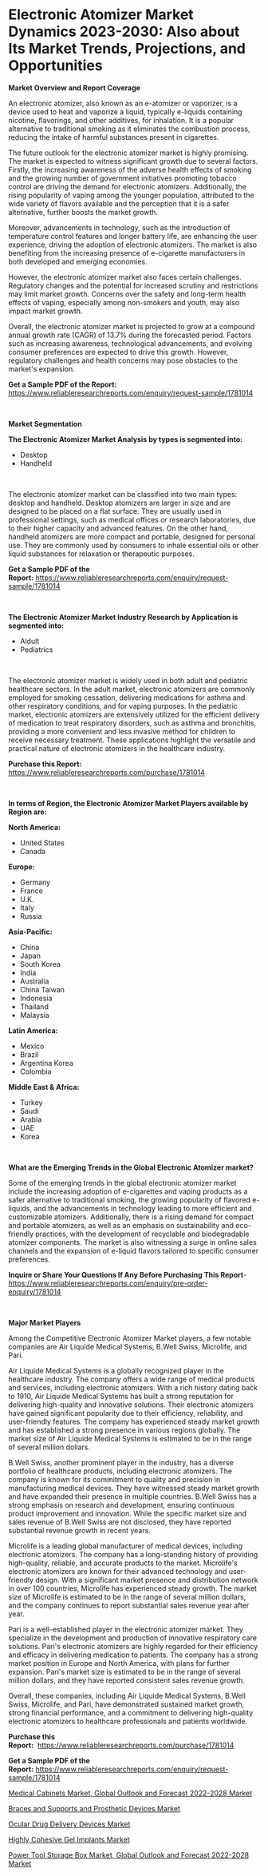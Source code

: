 <p><h1>Electronic Atomizer Market Dynamics 2023-2030: Also about Its Market Trends, Projections, and Opportunities</h1></p><p><strong>Market Overview and Report Coverage</strong></p>
<p><p>An electronic atomizer, also known as an e-atomizer or vaporizer, is a device used to heat and vaporize a liquid, typically e-liquids containing nicotine, flavorings, and other additives, for inhalation. It is a popular alternative to traditional smoking as it eliminates the combustion process, reducing the intake of harmful substances present in cigarettes.</p><p>The future outlook for the electronic atomizer market is highly promising. The market is expected to witness significant growth due to several factors. Firstly, the increasing awareness of the adverse health effects of smoking and the growing number of government initiatives promoting tobacco control are driving the demand for electronic atomizers. Additionally, the rising popularity of vaping among the younger population, attributed to the wide variety of flavors available and the perception that it is a safer alternative, further boosts the market growth.</p><p>Moreover, advancements in technology, such as the introduction of temperature control features and longer battery life, are enhancing the user experience, driving the adoption of electronic atomizers. The market is also benefiting from the increasing presence of e-cigarette manufacturers in both developed and emerging economies.</p><p>However, the electronic atomizer market also faces certain challenges. Regulatory changes and the potential for increased scrutiny and restrictions may limit market growth. Concerns over the safety and long-term health effects of vaping, especially among non-smokers and youth, may also impact market growth.</p><p>Overall, the electronic atomizer market is projected to grow at a compound annual growth rate (CAGR) of 13.7% during the forecasted period. Factors such as increasing awareness, technological advancements, and evolving consumer preferences are expected to drive this growth. However, regulatory challenges and health concerns may pose obstacles to the market's expansion.</p></p>
<p><strong>Get a Sample PDF of the Report:</strong> <a href="https://www.reliableresearchreports.com/enquiry/request-sample/1781014">https://www.reliableresearchreports.com/enquiry/request-sample/1781014</a></p>
<p>&nbsp;</p>
<p><strong>Market Segmentation</strong></p>
<p><strong>The Electronic Atomizer Market Analysis by types is segmented into:</strong></p>
<p><ul><li>Desktop</li><li>Handheld</li></ul></p>
<p>&nbsp;</p>
<p><p>The electronic atomizer market can be classified into two main types: desktop and handheld. Desktop atomizers are larger in size and are designed to be placed on a flat surface. They are usually used in professional settings, such as medical offices or research laboratories, due to their higher capacity and advanced features. On the other hand, handheld atomizers are more compact and portable, designed for personal use. They are commonly used by consumers to inhale essential oils or other liquid substances for relaxation or therapeutic purposes.</p></p>
<p><strong>Get a Sample PDF of the Report:</strong>&nbsp;<a href="https://www.reliableresearchreports.com/enquiry/request-sample/1781014">https://www.reliableresearchreports.com/enquiry/request-sample/1781014</a></p>
<p>&nbsp;</p>
<p><strong>The Electronic Atomizer Market Industry Research by Application is segmented into:</strong></p>
<p><ul><li>Aldult</li><li>Pediatrics</li></ul></p>
<p>&nbsp;</p>
<p><p>The electronic atomizer market is widely used in both adult and pediatric healthcare sectors. In the adult market, electronic atomizers are commonly employed for smoking cessation, delivering medications for asthma and other respiratory conditions, and for vaping purposes. In the pediatric market, electronic atomizers are extensively utilized for the efficient delivery of medication to treat respiratory disorders, such as asthma and bronchitis, providing a more convenient and less invasive method for children to receive necessary treatment. These applications highlight the versatile and practical nature of electronic atomizers in the healthcare industry.</p></p>
<p><strong>Purchase this Report:</strong>&nbsp; <a href="https://www.reliableresearchreports.com/purchase/1781014">https://www.reliableresearchreports.com/purchase/1781014</a></p>
<p>&nbsp;</p>
<p><strong>In terms of Region, the Electronic Atomizer Market Players available by Region are:</strong></p>
<p>
    <p> <strong> North America: </strong>
        <ul>
            <li>United States</li>
            <li>Canada</li>
        </ul>
        </p> 
    <p> <strong> Europe: </strong>
        <ul>
            <li>Germany</li>
            <li>France</li>
            <li>U.K.</li>
            <li>Italy</li>
            <li>Russia</li>
        </ul>
        </p> 
    <p> <strong> Asia-Pacific: </strong>
        <ul>
            <li>China</li>
            <li>Japan</li>
            <li>South Korea</li>
            <li>India</li>
            <li>Australia</li>
            <li>China Taiwan</li>
            <li>Indonesia</li>
            <li>Thailand</li>
            <li>Malaysia</li>
        </ul>
        </p> 
    <p> <strong> Latin America: </strong>
        <ul>
            <li>Mexico</li>
            <li>Brazil</li>
            <li>Argentina Korea</li>
            <li>Colombia</li>
        </ul>
        </p> 
    <p> <strong> Middle East & Africa: </strong>
        <ul>
            <li>Turkey</li>
            <li>Saudi</li>
            <li>Arabia</li>
            <li>UAE</li>
            <li>Korea</li>
        </ul>
    </p>
    </p>
<p>&nbsp;</p>
<p><strong>What are the Emerging Trends in the Global Electronic Atomizer market?</strong></p>
<p><p>Some of the emerging trends in the global electronic atomizer market include the increasing adoption of e-cigarettes and vaping products as a safer alternative to traditional smoking, the growing popularity of flavored e-liquids, and the advancements in technology leading to more efficient and customizable atomizers. Additionally, there is a rising demand for compact and portable atomizers, as well as an emphasis on sustainability and eco-friendly practices, with the development of recyclable and biodegradable atomizer components. The market is also witnessing a surge in online sales channels and the expansion of e-liquid flavors tailored to specific consumer preferences.</p></p>
<p><strong>Inquire or Share Your Questions If Any Before Purchasing This Report</strong>- <a href="https://www.reliableresearchreports.com/enquiry/pre-order-enquiry/1781014">https://www.reliableresearchreports.com/enquiry/pre-order-enquiry/1781014</a></p>
<p>&nbsp;</p>
<p><strong>Major Market Players</strong></p>
<p><p>Among the Competitive Electronic Atomizer Market players, a few notable companies are Air Liquide Medical Systems, B.Well Swiss, Microlife, and Pari.</p><p>Air Liquide Medical Systems is a globally recognized player in the healthcare industry. The company offers a wide range of medical products and services, including electronic atomizers. With a rich history dating back to 1910, Air Liquide Medical Systems has built a strong reputation for delivering high-quality and innovative solutions. Their electronic atomizers have gained significant popularity due to their efficiency, reliability, and user-friendly features. The company has experienced steady market growth and has established a strong presence in various regions globally. The market size of Air Liquide Medical Systems is estimated to be in the range of several million dollars.</p><p>B.Well Swiss, another prominent player in the industry, has a diverse portfolio of healthcare products, including electronic atomizers. The company is known for its commitment to quality and precision in manufacturing medical devices. They have witnessed steady market growth and have expanded their presence in multiple countries. B.Well Swiss has a strong emphasis on research and development, ensuring continuous product improvement and innovation. While the specific market size and sales revenue of B.Well Swiss are not disclosed, they have reported substantial revenue growth in recent years.</p><p>Microlife is a leading global manufacturer of medical devices, including electronic atomizers. The company has a long-standing history of providing high-quality, reliable, and accurate products to the market. Microlife's electronic atomizers are known for their advanced technology and user-friendly design. With a significant market presence and distribution network in over 100 countries, Microlife has experienced steady growth. The market size of Microlife is estimated to be in the range of several million dollars, and the company continues to report substantial sales revenue year after year.</p><p>Pari is a well-established player in the electronic atomizer market. They specialize in the development and production of innovative respiratory care solutions. Pari's electronic atomizers are highly regarded for their efficiency and efficacy in delivering medication to patients. The company has a strong market position in Europe and North America, with plans for further expansion. Pari's market size is estimated to be in the range of several million dollars, and they have reported consistent sales revenue growth.</p><p>Overall, these companies, including Air Liquide Medical Systems, B.Well Swiss, Microlife, and Pari, have demonstrated sustained market growth, strong financial performance, and a commitment to delivering high-quality electronic atomizers to healthcare professionals and patients worldwide.</p></p>
<p><strong>Purchase this Report:</strong>&nbsp;&nbsp;<a href="https://www.reliableresearchreports.com/purchase/1781014">https://www.reliableresearchreports.com/purchase/1781014</a></p>
<p></p>
<p><strong>Get a Sample PDF of the Report:</strong>&nbsp;<a href="https://www.reliableresearchreports.com/enquiry/request-sample/1781014">https://www.reliableresearchreports.com/enquiry/request-sample/1781014</a></p>
<p><p><a href="https://medium.com/@mariad13206/decoding-medical-cabinets-market-global-outlook-and-forecast-2022-2028-market-metrics-market-25470f47a561">Medical Cabinets Market, Global Outlook and Forecast 2022-2028 Market</a></p><p><a href="https://github.com/gshchiplitsov/Market-Research-Report-List-1/blob/main/braces-and-supports-and-prosthetic-devices-market.md">Braces and Supports and Prosthetic Devices Market</a></p><p><a href="https://www.linkedin.com/pulse/ocular-drug-delivery-devices-market-size-2023-2030-global-hryne/">Ocular Drug Delivery Devices Market</a></p><p><a href="https://www.linkedin.com/pulse/highly-cohesive-gel-implants-market-challenges-opportunities-uplve/">Highly Cohesive Gel Implants Market</a></p><p><a href="https://medium.com/@rosm15203/power-tool-storage-box-market-global-outlook-and-forecast-2022-2028-market-the-key-to-successful-c495e190ac3c">Power Tool Storage Box Market, Global Outlook and Forecast 2022-2028 Market</a></p></p>